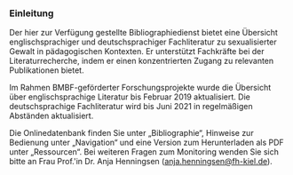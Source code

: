 ### Einleitung

Der hier zur Verfügung gestellte Bibliographiedienst bietet eine Übersicht englischsprachiger und deutschsprachiger Fachliteratur zu sexualisierter Gewalt in pädagogischen Kontexten. Er unterstützt Fachkräfte bei der Literaturrecherche, indem er einen konzentrierten Zugang zu relevanten Publikationen bietet.  

Im Rahmen BMBF-geförderter Forschungsprojekte wurde die Übersicht über englischsprachige Literatur bis Februar 2019 aktualisiert. Die deutschsprachige Fachliteratur wird bis Juni 2021 in regelmäßigen Abständen aktualisiert. 

Die Onlinedatenbank finden Sie unter „Bibliographie“, Hinweise zur Bedienung unter „Navigation“ und eine Version zum Herunterladen als PDF unter „Ressourcen“. Bei weiteren Fragen zum Monitoring wenden Sie sich bitte an Frau Prof.'in Dr. Anja Henningsen (anja.henningsen@fh-kiel.de).
